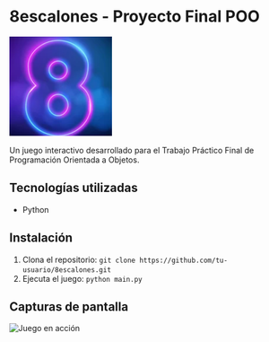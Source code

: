 # 8escalones - Proyecto Final POO

![Logo del proyecto](Images/WindowIcon.png)

Un juego interactivo desarrollado para el Trabajo Práctico Final de Programación Orientada a Objetos.

## Tecnologías utilizadas
- Python

## Instalación
1. Clona el repositorio: `git clone https://github.com/tu-usuario/8escalones.git`
2. Ejecuta el juego: `python main.py`

## Capturas de pantalla
![Juego en acción](Imagenes-ingame/screenshot1.png)

